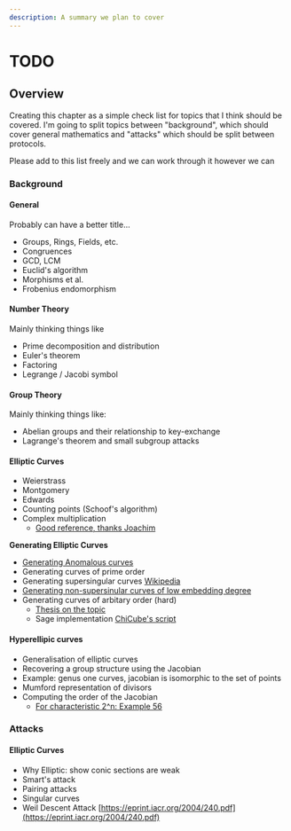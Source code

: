 ```yaml
---
description: A summary we plan to cover
---
```


# TODO

## Overview

Creating this chapter as a simple check list for topics that I think should be covered. I'm going to split topics between "background", which should cover general mathematics and "attacks" which should be split between protocols.

Please add to this list freely and we can work through it however we can

### Background

#### General

Probably can have a better title...

* Groups, Rings, Fields, etc.
* Congruences
* GCD, LCM
* Euclid's algorithm
* Morphisms et al. 
* Frobenius endomorphism

#### Number Theory

Mainly thinking things like

* Prime decomposition and distribution
* Euler's theorem
* Factoring
* Legrange / Jacobi symbol

#### Group Theory

Mainly thinking things like:

* Abelian groups and their relationship to key-exchange
* Lagrange's theorem and small subgroup attacks

#### Elliptic Curves

* Weierstrass
* Montgomery
* Edwards
* Counting points \(Schoof's algorithm\)
* Complex multiplication
  * [Good reference, thanks Joachim](https://crypto.stanford.edu/pbc/thesis.pdf)

**Generating Elliptic Curves**

* [Generating Anomalous curves](http://www.monnerat.info/publications/anomalous.pdf)
* Generating curves of prime order
* Generating supersingular curves [Wikipedia](https://en.wikipedia.org/wiki/Supersingular_elliptic_curve#Examples)
* [Generating non-supersinular curves of low embedding degree](https://eprint.iacr.org/2004/058.pdf)
* Generating curves of arbitary order \(hard\)
  * [Thesis on the topic](https://www.math.leidenuniv.nl/scripties/Broker.pdf)
  * Sage implementation [ChiCube's script](https://gist.github.com/ChiCubed/0977601c9ce88eda03b9d2576231192e)

#### Hyperellipic curves

* Generalisation of elliptic curves
* Recovering a group structure using the Jacobian
* Example: genus one curves, jacobian is isomorphic to the set of points
* Mumford representation of divisors
* Computing the order of the Jacobian
  * [For characteristic 2^n: Example 56](https://www.math.uwaterloo.ca/~ajmeneze/publications/hyperelliptic.pdf)

### Attacks

#### Elliptic Curves

* Why Elliptic: show conic sections are weak
* Smart's attack
* Pairing attacks 
* Singular curves 
* Weil Descent Attack [https://eprint.iacr.org/2004/240.pdf](https://eprint.iacr.org/2004/240.pdf)

